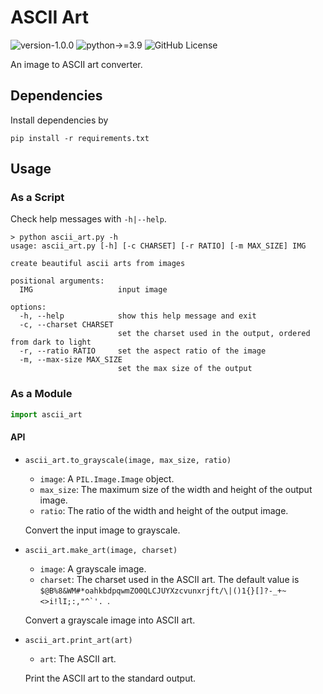# ASCII Art

![version-1.0.0](https://img.shields.io/badge/version-1.0.0-blue)
![python->=3.9](https://img.shields.io/badge/python->=3.9-blue?logo=python&logoColor=white)
![GitHub License](https://img.shields.io/github/license/alumik/ascii-art)

An image to ASCII art converter.

## Dependencies

Install dependencies by

```
pip install -r requirements.txt
```

## Usage

### As a Script

Check help messages with `-h|--help`.

```
> python ascii_art.py -h
usage: ascii_art.py [-h] [-c CHARSET] [-r RATIO] [-m MAX_SIZE] IMG

create beautiful ascii arts from images

positional arguments:
  IMG                   input image

options:
  -h, --help            show this help message and exit
  -c, --charset CHARSET
                        set the charset used in the output, ordered from dark to light
  -r, --ratio RATIO     set the aspect ratio of the image
  -m, --max-size MAX_SIZE
                        set the max size of the output
```

### As a Module

```python
import ascii_art
```

#### API

- `ascii_art.to_grayscale(image, max_size, ratio)`

    - `image`: A `PIL.Image.Image` object.
    - `max_size`: The maximum size of the width and height of the output image.
    - `ratio`: The ratio of the width and height of the output image.

  Convert the input image to grayscale.

- `ascii_art.make_art(image, charset)`

    - `image`: A grayscale image.
    - `charset`: The charset used in the ASCII art. The default value is
      ``$@B%8&WM#*oahkbdpqwmZO0QLCJUYXzcvunxrjft/\|()1{}[]?-_+~<>i!lI;:,"^`'. ``.

  Convert a grayscale image into ASCII art.

- `ascii_art.print_art(art)`

    - `art`: The ASCII art.

  Print the ASCII art to the standard output.
